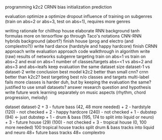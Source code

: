 programming
	k2c2
	CRNN
	bias initialization
	prediction

evaluation
	optimize a
	optimize dropout
	influence of training on subgenres (train on abs=2 or abs=3, test on abs=1), requires more genres

writing
	rationale for chillhop
	house
	elaborate RNN background
		tanh
		formulas
	more on tensorflow
	go through Taco's notations
	CNN-RNN hybrids background (abort?)
	finish house (prog and electro (and complextro?))
	write hard dance (hardstyle and happy hardcore)
	finish CRNN approach
	write evaluation approach
	code walkthrough in algorithm
	write (raw) results of
		networks
		subgenre targeting
			train on abs=1 vs train on abs=2 and eval on abs=1
		number of classes/targets
			abs=<1 vs abs=2 and abs=3 and abs=leafs
			keep evaluation the same
		dataset size
			dataset-1 vs dataset-2
	write conclusion
		best model
			k2c2 better than small cnn?
			crnn better than k2c2?
		best targeting
		best n/o classes and targets
			multi-label fails
			more classes is harder duh, but by keeping the evaluation the same?
		justified to use small datasets?
		answer research question and hypothesis
	write future work
		learning separately on music aspects (rhythm, chord progression, melody)

dataset
	dataset-2
		+ 3 - future bass (42, 48 more needed)
		+ 2 - hardstyle (120) - not checked
		+ 2 - happy hardcore (240) - not checked
		+ 1 - dubstep (94) <- just dubstep
		+ 1 - drum & bass (195, 174 to split into liquid or neuro)
		+ 3 - future house (29) (100) - not checked
		+ 3 - tropical house (0, 100 more needed)
	100 tropical house tracks
	split drum & bass tracks into liquid and neuro
	48+ future bass tracks
	48+ complextro